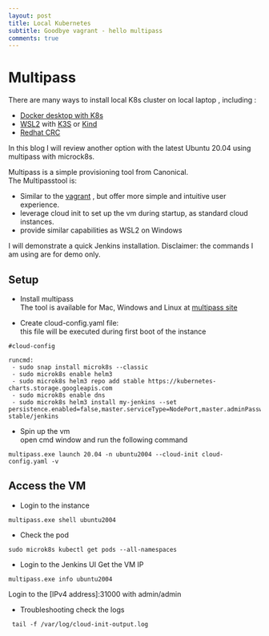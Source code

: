 ```yaml
---
layout: post
title: Local Kubernetes 
subtitle: Goodbye vagrant - hello multipass
comments: true
---
```


# Multipass   
There are many ways to install local K8s cluster on local laptop , including :
* [Docker desktop with K8s](https://www.docker.com/blog/docker-windows-desktop-now-kubernetes/)
* [WSL2](https://ubuntu.com/wsl) with [K3S](https://k3s.io/) or [Kind](https://kubernetes.io/docs/setup/learning-environment/kind/)
* [Redhat CRC](https://developers.redhat.com/blog/2019/09/05/red-hat-openshift-4-on-your-laptop-introducing-red-hat-codeready-containers/)

In this blog I will review another option with the latest Ubuntu 20.04 using multipass with microck8s.

Multipass is a simple provisioning tool from Canonical.   
The Multipasstool is:
* Similar to the [vagrant](https://www.vagrantup.com/)  , but offer more simple and intuitive user experience.
* leverage cloud init to set up the vm during startup, as standard cloud instances. 
* provide similar capabilities as WSL2 on Windows 

I will demonstrate a quick Jenkins installation. 
Disclaimer: the commands I am using are for demo only.

## Setup 
* Install multipass  
The tool is available for Mac, Windows and Linux at [multipass site](https://multipass.run/)

* Create cloud-config.yaml file:  
this file will be executed during first boot of the instance  
```
#cloud-config

runcmd:
 - sudo snap install microk8s --classic 
 - sudo microk8s enable helm3
 - sudo microk8s helm3 repo add stable https://kubernetes-charts.storage.googleapis.com
 - sudo microk8s enable dns
 - sudo microk8s helm3 install my-jenkins --set persistence.enabled=false,master.serviceType=NodePort,master.adminPassword="admin",master.nodePort=31000 stable/jenkins
```

* Spin up the vm  
open cmd window and run the following command 
```
multipass.exe launch 20.04 -n ubuntu2004 --cloud-init cloud-config.yaml -v
```

## Access the VM 
* Login to the instance 
```
multipass.exe shell ubuntu2004
```

* Check the pod
```
sudo microk8s kubectl get pods --all-namespaces
```

* Login to the Jenkins UI
Get the VM IP
```
multipass.exe info ubuntu2004
```
Login to the [IPv4 address]:31000 with admin/admin 

* Troubleshooting 
check the logs 
```
 tail -f /var/log/cloud-init-output.log
```
